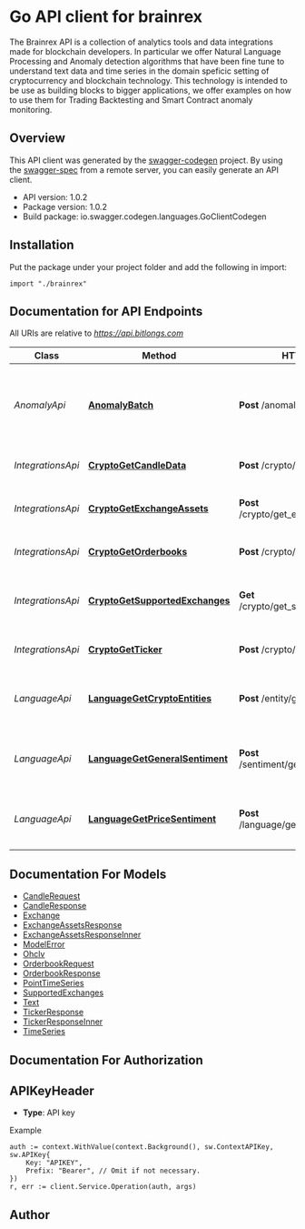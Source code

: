 # Go API client for brainrex

The Brainrex API is a collection of analytics tools and data integrations made for blockchain developers. In particular we offer Natural Language Processing and Anomaly detection algorithms that have been fine tune to understand text data and time series in the domain speficic setting of cryptocurrency and blockchain technology. This technology is intended to be use as building blocks to bigger applications, we offer examples on how to use them for Trading Backtesting and Smart Contract anomaly monitoring.

## Overview
This API client was generated by the [swagger-codegen](https://github.com/swagger-api/swagger-codegen) project.  By using the [swagger-spec](https://github.com/swagger-api/swagger-spec) from a remote server, you can easily generate an API client.

- API version: 1.0.2
- Package version: 1.0.2
- Build package: io.swagger.codegen.languages.GoClientCodegen

## Installation
Put the package under your project folder and add the following in import:
```golang
import "./brainrex"
```

## Documentation for API Endpoints

All URIs are relative to *https://api.bitlongs.com*

Class | Method | HTTP request | Description
------------ | ------------- | ------------- | -------------
*AnomalyApi* | [**AnomalyBatch**](docs/AnomalyApi.md#anomalybatch) | **Post** /anomaly/json/detect | Detects anomalies in historical data in batches. This endpoint uses your entire dataset as input
*IntegrationsApi* | [**CryptoGetCandleData**](docs/IntegrationsApi.md#cryptogetcandledata) | **Post** /crypto/get_candles | Downloads candle format market data
*IntegrationsApi* | [**CryptoGetExchangeAssets**](docs/IntegrationsApi.md#cryptogetexchangeassets) | **Post** /crypto/get_exchange_assets | Gets all coin pairs traded in specified exchange
*IntegrationsApi* | [**CryptoGetOrderbooks**](docs/IntegrationsApi.md#cryptogetorderbooks) | **Post** /crypto/get_orderbooks | Returns the current state of the orderbook.
*IntegrationsApi* | [**CryptoGetSupportedExchanges**](docs/IntegrationsApi.md#cryptogetsupportedexchanges) | **Get** /crypto/get_supported_exchanges | Gets all cryptocurrency exchanges supported by the Brainrex API
*IntegrationsApi* | [**CryptoGetTicker**](docs/IntegrationsApi.md#cryptogetticker) | **Post** /crypto/get_ticker | Downloads candle format market data
*LanguageApi* | [**LanguageGetCryptoEntities**](docs/LanguageApi.md#languagegetcryptoentities) | **Post** /entity/get_crypto_entities | Extracts known crypto entities like coin names, exchanges, media from text.
*LanguageApi* | [**LanguageGetGeneralSentiment**](docs/LanguageApi.md#languagegetgeneralsentiment) | **Post** /sentiment/get_general_sentiment | Returns a -1 to 1 score, depending on positive/negative sentiment
*LanguageApi* | [**LanguageGetPriceSentiment**](docs/LanguageApi.md#languagegetpricesentiment) | **Post** /language/get_price_sentiment | Sentiment analysis score using a model trained for buy signals.


## Documentation For Models

 - [CandleRequest](docs/CandleRequest.md)
 - [CandleResponse](docs/CandleResponse.md)
 - [Exchange](docs/Exchange.md)
 - [ExchangeAssetsResponse](docs/ExchangeAssetsResponse.md)
 - [ExchangeAssetsResponseInner](docs/ExchangeAssetsResponseInner.md)
 - [ModelError](docs/ModelError.md)
 - [Ohclv](docs/Ohclv.md)
 - [OrderbookRequest](docs/OrderbookRequest.md)
 - [OrderbookResponse](docs/OrderbookResponse.md)
 - [PointTimeSeries](docs/PointTimeSeries.md)
 - [SupportedExchanges](docs/SupportedExchanges.md)
 - [Text](docs/Text.md)
 - [TickerResponse](docs/TickerResponse.md)
 - [TickerResponseInner](docs/TickerResponseInner.md)
 - [TimeSeries](docs/TimeSeries.md)


## Documentation For Authorization

## APIKeyHeader
- **Type**: API key 

Example
```golang
auth := context.WithValue(context.Background(), sw.ContextAPIKey, sw.APIKey{
	Key: "APIKEY",
	Prefix: "Bearer", // Omit if not necessary.
})
r, err := client.Service.Operation(auth, args)
```

## Author



